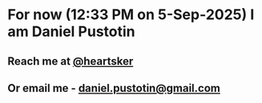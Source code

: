 # For now (12:33 PM on  5-Sep-2025) I am Daniel Pustotin
## Reach me at [@heartsker](https://t.me/heartsker)
## Or email me - daniel.pustotin@gmail.com
